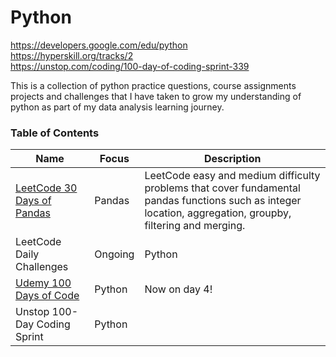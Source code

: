 # Python
https://developers.google.com/edu/python \
https://hyperskill.org/tracks/2 \
https://unstop.com/coding/100-day-of-coding-sprint-339


This is a collection of python practice questions, course assignments projects and challenges that I have taken to grow my understanding of python as part of my data analysis learning journey.

### Table of Contents

|Name|Focus|Description|
|---|---|---|
|[LeetCode 30 Days of Pandas](https://leetcode.com/studyplan/30-days-of-pandas/)|Pandas|LeetCode easy and medium difficulty problems that cover fundamental pandas functions such as integer location, aggregation, groupby, filtering and merging.|
|LeetCode Daily Challenges|Ongoing|Python|Practice of fundamental python programming such as data structures and algorithms, loops, string manipulation, etc.|
|[Udemy 100 Days of Code](https://www.udemy.com/course/100-days-of-code/)|Python|Now on day 4!|
|Unstop 100-Day Coding Sprint|Python||

